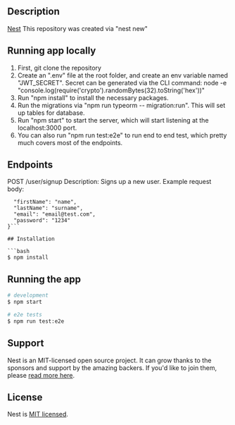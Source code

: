 ## Description

[Nest](https://github.com/nestjs/nest) This repository was created via "nest new"

## Running app locally

1. First, git clone the repository
2. Create an ".env" file at the root folder, and create an env variable named "JWT_SECRET".
   Secret can be generated via the CLI command: node -e "console.log(require('crypto').randomBytes(32).toString('hex'))"
3. Run "npm install" to install the necessary packages.
4. Run the migrations via "npm run typeorm -- migration:run". This will set up tables for database.
5. Run "npm start" to start the server, which will start listening at the localhost:3000 port.
6. You can also run "npm run test:e2e" to run end to end test, which pretty much covers most of the endpoints.

## Endpoints

POST /user/signup
Description: Signs up a new user.
Example request body:

````{
  "firstName": "name",
  "lastName": "surname",
  "email": "email@test.com",
  "password": "1234"
}```

## Installation

```bash
$ npm install
````

## Running the app

```bash
# development
$ npm start

# e2e tests
$ npm run test:e2e
```

## Support

Nest is an MIT-licensed open source project. It can grow thanks to the sponsors and support by the amazing backers. If you'd like to join them, please [read more here](https://docs.nestjs.com/support).

## License

Nest is [MIT licensed](LICENSE).
